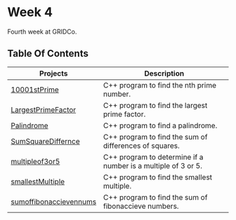 # Week 4

Fourth week at GRIDCo.

## Table Of Contents

| Projects | Description |
| -------- | ----------- |
| [10001stPrime](https://github.com/amarquaye/gridco/blob/master/week4/MathChallenges/10001stPrime.cpp) | C++ program to find the nth prime number. |
| [LargestPrimeFactor](https://github.com/amarquaye/gridco/blob/master/week4/MathChallenges/LargestPrimeFactor.cpp) | C++ program to find the largest prime factor. |
| [Palindrome](https://github.com/amarquaye/gridco/blob/master/week4/MathChallenges/Palindrome.cpp) | C++ program to find a palindrome. |
| [SumSquareDiffernce](https://github.com/amarquaye/gridco/blob/master/week4/MathChallenges/SumSquareDifference.cpp) | C++ program to find the sum of differences of squares. |
| [multipleof3or5](https://github.com/amarquaye/gridco/blob/master/week4/MathChallenges/multipleof3or5.cpp) | C++ program to determine if a number is a multiple of 3 or 5. |
| [smallestMultiple](https://github.com/amarquaye/gridco/blob/master/week4/MathChallenges/smallestMultiple.cpp) | C++ program to find the smallest multiple. |
| [sumoffibonaccievennums](https://github.com/amarquaye/gridco/blob/master/week4/MathChallenges/sumoffibonaccievennums.cpp) | C++ program to find the sum of fibonaccieve numbers. |
